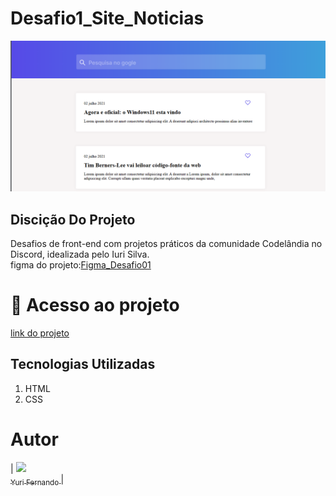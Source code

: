 # Desafio1_Site_Noticias

<img src="/imagem/Captura de Tela (15).png" width="600px">
<h2>Discição Do Projeto</h2>
<p>Desafios de front-end com projetos práticos da comunidade Codelândia no Discord, idealizada pelo Iuri Silva. <br>
  figma do projeto:<a href="https://www.figma.com/proto/Yb9IBH56g7T1hdIyZ3BMNO/Desafios---Codel%C3%A2ndia?type=design&node-id=202083-3649&scaling=min-zoom&page-id=0%3A1">Figma_Desafio01</a> </p>


# 📁 Acesso ao projeto
<a href="https://yurifernand.github.io/Site_Copia_Instragam/" Target="_blank"> link do projeto</a>

<h2>Tecnologias Utilizadas</h2>
<ol>
  <li>HTML</li>
  <li>CSS</li>
</ol>

# Autor

| [<img loading="lazy" src="https://avatars.githubusercontent.com/u/82898931?v=4" width=115><br><sub>Yuri Fernando </sub>](https://github.com/YuriFernand) |
